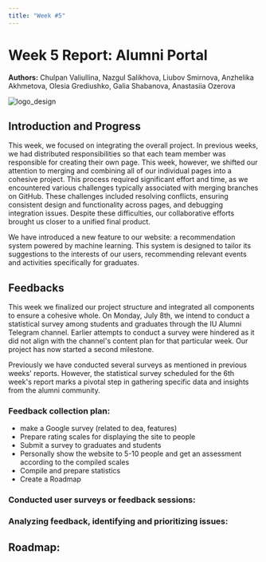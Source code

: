 ```yaml
---
title: "Week #5"
---
```


# Week 5 Report: Alumni Portal

**Authors:** Chulpan Valiullina, Nazgul Salikhova, Liubov Smirnova, Anzhelika Akhmetova, Olesia Grediushko, Galia Shabanova, Anastasiia Ozerova

![logo_design](/2024/Alumni/logo_design.png)

## Introduction and Progress

This week, we focused on integrating the overall project. In previous weeks, we had distributed responsibilities so that each team member was responsible for creating their own page. This week, however, we shifted our attention to merging and combining all of our individual pages into a cohesive project. This process required significant effort and time, as we encountered various challenges typically associated with merging branches on GitHub. These challenges included resolving conflicts, ensuring consistent design and functionality across pages, and debugging integration issues. Despite these difficulties, our collaborative efforts brought us closer to a unified final product. 

We have introduced a new feature to our website: a recommendation system powered by machine learning. This system is designed to tailor its suggestions to the interests of our users, recommending relevant events and activities specifically for graduates.



## Feedbacks

This week we finalized our project structure and integrated all components to ensure a cohesive whole. On Monday, July 8th, we intend to conduct a statistical survey among students and graduates through the IU Alumni Telegram channel. Earlier attempts to conduct a survey were hindered as it did not align with the channel's content plan for that particular week. Our project has now started a second milestone.

Previously we have conducted several surveys as mentioned in previous weeks' reports. However, the statistical survey scheduled for the 6th week's report marks a pivotal step in gathering specific data and insights from the alumni community.

### Feedback collection plan: 

- make a Google survey (related to dea, features)
- Prepare rating scales for displaying the site to people
- Submit a survey to graduates and students
- Personally show the website to 5-10 people and get an assessment according to the compiled scales
- Compile and prepare statistics
- Create a Roadmap

### Conducted user surveys or feedback sessions:

### Analyzing feedback, identifying and prioritizing issues:

## Roadmap:
